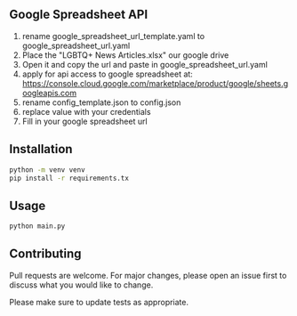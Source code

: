 ## Google Spreadsheet API
1. rename google_spreadsheet_url_template.yaml to google_spreadsheet_url.yaml
2. Place the "LGBTQ+ News Articles.xlsx" our google drive
3. Open it and copy the url and paste in google_spreadsheet_url.yaml
4. apply for api access to google spreadsheet at:
https://console.cloud.google.com/marketplace/product/google/sheets.googleapis.com
5. rename config_template.json to config.json
6. replace value with your credentials
8. Fill in your google spreadsheet url

## Installation
```bash
python -m venv venv
pip install -r requirements.tx
```

## Usage

```python
python main.py

```

## Contributing

Pull requests are welcome. For major changes, please open an issue first
to discuss what you would like to change.

Please make sure to update tests as appropriate.
